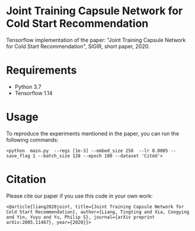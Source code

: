 # Joint Training Capsule Network for Cold Start Recommendation

Tensorflow implementation of the paper: "Joint Training Capsule Network for Cold Start Recommendation", SIGIR, short paper, 2020.

# Requirements
- Python 3.7
- Tensorflow 1.14

# Usage

To reproduce the experiments mentioned in the paper, you can run the following commands:

`<python  main.py  --regs [1e-3] --embed_size 256  --lr 0.0005 --save_flag 1 --batch_size 128 --epoch 100 --dataset 'CiteU'>` 


# Citation

Please cite our paper if you use this code in your own work:

`<@article{liang2020joint,
  title={Joint Training Capsule Network for Cold Start Recommendation},
  author={Liang, Tingting and Xia, Congying and Yin, Yuyu and Yu, Philip S},
  journal={arXiv preprint arXiv:2005.11467},
  year={2020}}>`
